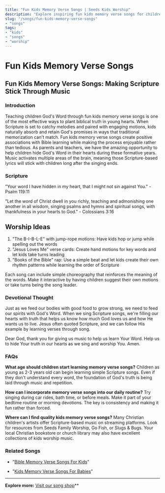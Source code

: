 ```yaml
---
title: "Fun Kids Memory Verse Songs | Seeds Kids Worship"
description: "Explore inspiring fun kids memory verse songs for children's worship and faith development. Biblical music resources for families and ministry."
slug: "/songs/fun-kids-memory-verse-songs"
- "songs"
tags:
- "kids"
- "songs"
- "worship"
---
```


# Fun Kids Memory Verse Songs

## Fun Kids Memory Verse Songs: Making Scripture Stick Through Music

### Introduction
Teaching children God's Word through fun kids memory verse songs is one of the most effective ways to plant biblical truth in young hearts. When Scripture is set to catchy melodies and paired with engaging motions, kids naturally absorb and retain God's promises in ways that traditional memorization can't match. Fun kids memory verse songs create positive associations with Bible learning while making the process enjoyable rather than tedious. As parents and teachers, we have the amazing opportunity to help children hide God's Word in their hearts during these formative years. Music activates multiple areas of the brain, meaning those Scripture-based lyrics will stick with children long after the singing ends.

### Scripture
"Your word I have hidden in my heart, that I might not sin against You." - Psalm 119:11

"Let the word of Christ dwell in you richly, teaching and admonishing one another in all wisdom, singing psalms and hymns and spiritual songs, with thankfulness in your hearts to God." - Colossians 3:16

## Worship Ideas
1. "The B-I-B-L-E" with jump-rope motions: Have kids hop or jump while spelling out the words
2. "Jesus Loves Me" verse cards: Create hand motions for key words and let kids take turns leading
3. "Books of the Bible" rap: Use a simple beat and let kids create their own rhythm patterns while learning the order of Scripture

Each song can include simple choreography that reinforces the meaning of the words. Make it interactive by having children suggest their own motions or take turns being the song leader.

### Devotional Thought
Just as we feed our bodies with good food to grow strong, we need to feed our spirits with God's Word. When we sing Scripture songs, we're filling our hearts with truth that helps us know how much God loves us and how He wants us to live. Jesus often quoted Scripture, and we can follow His example by learning verses through song.

Dear God, thank you for giving us music to help us learn Your Word. Help us to hide Your truth in our hearts as we sing and worship You. Amen.

### FAQs
**What age should children start learning memory verse songs?**
Children as young as 2-3 years old can begin learning simple Scripture songs. Even if they don't understand every word, the foundation of God's truth is being laid through music and repetition.

**How can I incorporate memory verse songs into our daily routine?**
Try singing during car rides, bath time, or before meals. Make it part of your bedtime routine or morning devotions. The key is consistency and making it fun rather than forced.

**Where can I find quality kids memory verse songs?**
Many Christian children's artists offer Scripture-based music on streaming platforms. Look for resources from Seeds Family Worship, Go Fish, or Slugs & Bugs. Your local Christian bookstore or church library may also have excellent collections of kids worship music.

### Related Songs

- "[Bible Memory Verse Songs For Kids](/songs/bible-memory-verse-songs-for-kids/)"

- "[Kids Memory Verse Songs For Babies](/songs/kids-memory-verse-songs-for-babies/)"

---

**Explore more:** [Visit our song shop](https://seedskidsworship.com/shop)**

<!-- Schema Markup -->
<script type="application/ld+json">
{
  "@context": "https://schema.org",
  "@type": "MusicRecording",
  "name": "Fun Kids Memory Verse Songs",
  "byArtist": {
    "@type": "MusicGroup",
    "name": "Seeds Kids Worship"
  },
  "isFamilyFriendly": true,
  "url": "https://seedskidsworship.com/songs/fun-kids-memory-verse-songs/"
}
</script>